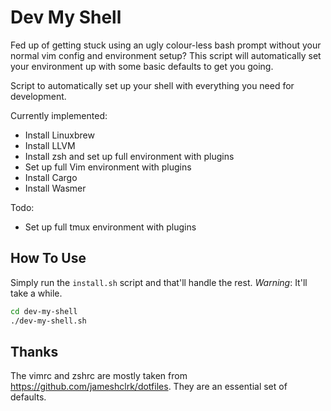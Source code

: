 # Dev My Shell

Fed up of getting stuck using an ugly colour-less bash prompt without your normal vim config and environment setup? This script will automatically set your environment up with some basic defaults to get you going.

Script to automatically set up your shell with everything you need for development.

Currently implemented:

- Install Linuxbrew
- Install LLVM
- Install zsh and set up full environment with plugins
- Set up full Vim environment with plugins
- Install Cargo
- Install Wasmer

Todo:

- Set up full tmux environment with plugins

## How To Use

Simply run the `install.sh` script and that'll handle the rest. *Warning*: It'll take a while.

```sh
cd dev-my-shell
./dev-my-shell.sh
```

## Thanks

The vimrc and zshrc are mostly taken from https://github.com/jameshclrk/dotfiles. They are an essential set of defaults.
